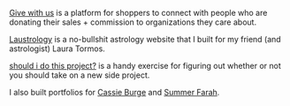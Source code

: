 [Give with us](https://www.givewith.us/) is a platform for shoppers to connect with people who are donating their sales + commission to organizations they care about.

[Laustrology](https://laustrology.com/) is a no-bullshit astrology website that I built for my friend (and astrologist) Laura Tormos.

[should i do this project?](https://shouldidoit.glitch.me/) is a handy exercise for figuring out whether or not you should take on a new side project.

I also built portfolios for [Cassie Burge](https://cassieburge.glitch.me/) and [Summer Farah](https://summerfarah.glitch.me/).
